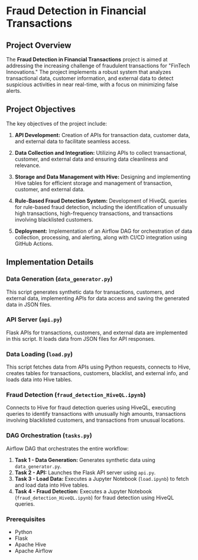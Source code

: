 # Fraud Detection in Financial Transactions

## Project Overview

The **Fraud Detection in Financial Transactions** project is aimed at addressing the increasing challenge of fraudulent transactions for "FinTech Innovations." The project implements a robust system that analyzes transactional data, customer information, and external data to detect suspicious activities in near real-time, with a focus on minimizing false alerts.

## Project Objectives

The key objectives of the project include:

1. **API Development:** Creation of APIs for transaction data, customer data, and external data to facilitate seamless access.

2. **Data Collection and Integration:** Utilizing APIs to collect transactional, customer, and external data and ensuring data cleanliness and relevance.

3. **Storage and Data Management with Hive:** Designing and implementing Hive tables for efficient storage and management of transaction, customer, and external data.

4. **Rule-Based Fraud Detection System:** Development of HiveQL queries for rule-based fraud detection, including the identification of unusually high transactions, high-frequency transactions, and transactions involving blacklisted customers.

5. **Deployment:** Implementation of an Airflow DAG for orchestration of data collection, processing, and alerting, along with CI/CD integration using GitHub Actions.

## Implementation Details

### Data Generation (`data_generator.py`)

This script generates synthetic data for transactions, customers, and external data, implementing APIs for data access and saving the generated data in JSON files.

### API Server (`api.py`)

Flask APIs for transactions, customers, and external data are implemented in this script. It loads data from JSON files for API responses.

### Data Loading (`load.py`)

This script fetches data from APIs using Python requests, connects to Hive, creates tables for transactions, customers, blacklist, and external info, and loads data into Hive tables.

### Fraud Detection (`fraud_detection_HiveQL.ipynb`)

Connects to Hive for fraud detection queries using HiveQL, executing queries to identify transactions with unusually high amounts, transactions involving blacklisted customers, and transactions from unusual locations.

### DAG Orchestration (`tasks.py`)

Airflow DAG that orchestrates the entire workflow:

1. **Task 1 - Data Generation:** Generates synthetic data using `data_generator.py`.
2. **Task 2 - API:** Launches the Flask API server using `api.py`.
3. **Task 3 - Load Data:** Executes a Jupyter Notebook (`load.ipynb`) to fetch and load data into Hive tables.
4. **Task 4 - Fraud Detection:** Executes a Jupyter Notebook (`fraud_detection_HiveQL.ipynb`) for fraud detection using HiveQL queries.


### Prerequisites

- Python
- Flask
- Apache Hive
- Apache Airflow
